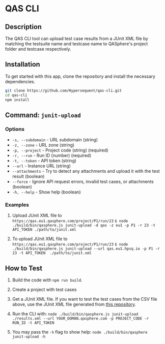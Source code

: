 # QAS CLI

## Description

The QAS CLI tool can upload test case results from a JUnit XML file by matching the testsuite name and testcase name to QASphere's project folder and testcase respectively.

## Installation

To get started with this app, clone the repository and install the necessary dependencies.

```bash
git clone https://github.com/Hypersequent/qas-cli.git
cd qas-cli
npm install
```

## Command: `junit-upload`

### Options

- `-s, --subdomain` - URL subdomain (string)
- `-z, --zone` - URL zone (string)
- `-p, --project` - Project code (string) (required)
- `-r, --run` - Run ID (number) (required)
- `-t, --token` - API token (string)
- `--url` - Instance URL (string)
- `--attachments` - Try to detect any attachments and upload it with the test result (boolean)
- `--force` - Ignore API request errors, invalid test cases, or attachments (boolean)
- `-h, --help` - Show help (boolean)

### Examples

1. Upload JUnit XML file to `https://qas.eu1.qasphere.com/project/P1/run/23`
`$ node ./build/bin/qasphere.js junit-upload -d qas -z eu1 -p P1 -r 23 -t API_TOKEN ./path/to/junit.xml`

2. To upload JUnit XML file to `https://qas.eu1.qasphere.com/project/P1/run/23`
`$ node ./build/bin/qasphere.js junit-upload --url qas.eu1.hpsq.io -p P1 -r 23 -t API_TOKEN  ./path/to/junit.xml`

## How to Test

1. Build the code with `npm run build`.

2. Create a project with test cases 
3. Get a JUnit XML file. If you want to test the test cases from the CSV file above, use the JUnit XML file generated from [this repository](https://github.com/Hypersequent/bistrot-e2e).

4. Run the CLI with: `node ./build/bin/qasphere.js junit-upload ./results.xml --url YOUR_DOMAN.qasphere.com -p PROJECT_CODE -r RUN_ID -t API_TOKEN`
5. You may pass the `-h` flag to show help:
`node ./build/bin/qasphere junit-upload -h`
